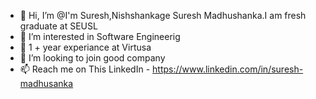 - 👋 Hi, I’m @I'm Suresh,Nishshankage Suresh Madhushanka.I am fresh graduate  at SEUSL
- 👀 I’m interested in Software Engineerig 
- 🌱 1 + year experiance at Virtusa
- 💞️ I’m looking to join good company
- 📫 Reach me on This LinkedIn - 
https://www.linkedin.com/in/suresh-madhusanka
<!---
Suresh-1996/Suresh-1996 is a ✨ special ✨ repository because its `README.md` (this file) appears on your GitHub profile.
You can click the Preview link to take a look at your changes.
--->
